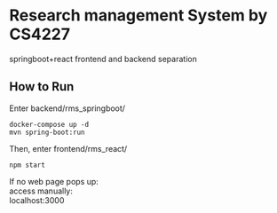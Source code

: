 # Research management System by CS4227
springboot+react frontend and backend separation
## How to Run
Enter backend/rms_springboot/
```
docker-compose up -d
mvn spring-boot:run
```
Then, enter frontend/rms_react/
```
npm start
```
If no web page pops up:   
access manually:  
localhost:3000
